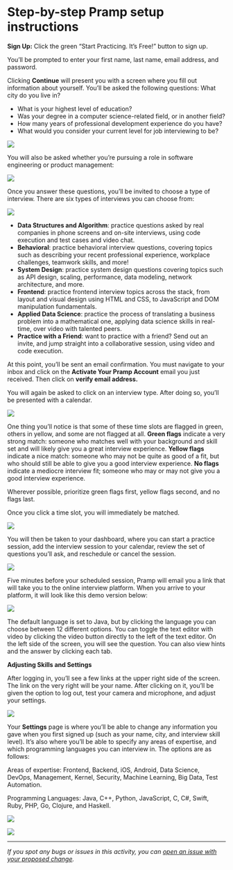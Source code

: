 # Step-by-step Pramp setup instructions

**Sign Up:** Click the green “Start Practicing. It’s Free!” button to sign up.

You’ll be prompted to enter your first name, last name, email address, and password.

Clicking **Continue** will present you with a screen where you fill out information about yourself. You’ll be asked the following questions: What city do you live in?

- What is your highest level of education?
- Was your degree in a computer science-related field, or in another field?
- How many years of professional development experience do you have?
- What would you consider your current level for job interviewing to be?

![](https://lh5.googleusercontent.com/GbEHMlfGwdPQeW284F1zxgnDQLS2nTc8bTFZeZHyKyKR5AbsJDbzw0-twHodZyQyRpX6AiPIuiPPNUc4fSJ5Ac2q2I5lHnlpggD5qOyT0v6aRqYCHp3gwwRVdr8NgbV-1n1lWek4)

You will also be asked whether you’re pursuing a role in software engineering or product management:

![](https://lh4.googleusercontent.com/-f6QfgxXiG-2IKaPbi-P45W2QrGc1nmgbljN4mm6dlekTzwSq8xP7ZyZkFXEL2z8LEyDFtLA_MNukztv8fclvQvE_5wrLlnQ6OJyiOoz7qPdOC5vY_eaAGpOT1LnzHrRQzb7ZB_r)

Once you answer these questions, you’ll be invited to choose a type of interview. There are six types of interviews you can choose from:

![](https://lh6.googleusercontent.com/bGqATifvEqGaSuJzVHNuuN5SjxLDYzhSN0qhXvvz159RWKPNke2DaPV04fce9OJ-nAbNPhoIqE9f93aDgIC5tHAvB7uE40gPs0xooLz-PF_hceuoDYIT2Furld96kxfwysvNrmdu)

- **Data Structures and Algorithm**: practice questions asked by real companies in phone screens and on-site interviews, using code execution and test cases and video chat.
- **Behavioral**: practice behavioral interview questions, covering topics such as describing your recent professional experience, workplace challenges, teamwork skills, and more!
- **System Design**: practice system design questions covering topics such as API design, scaling, performance, data modeling, network architecture, and more.
- **Frontend**: practice frontend interview topics across the stack, from layout and visual design using HTML and CSS, to JavaScript and DOM manipulation fundamentals.
- **Applied Data Science**: practice the process of translating a business problem into a mathematical one, applying data science skills in real-time, over video with talented peers.
- **Practice with a Friend**: want to practice with a friend? Send out an invite, and jump straight into a collaborative session, using video and code execution.

At this point, you’ll be sent an email confirmation. You must navigate to your inbox and click on the **Activate Your Pramp Account** email you just received. Then click on **verify email address.**

You will again be asked to click on an interview type. After doing so, you’ll be presented with a calendar.

![](https://lh3.googleusercontent.com/_E8bf3gbOC-ZBpzq4eSIwxGt-9bSOlOFIegXJimYti6oUSlrVHzVUMxM-5NbiGd4yXrhHMk2cxs3j842i6Qr82_duIUIgHzEVpQaanOGm6Ui0KIBy1-4mr-SlJcKOMtO6UqDQBi2)

One thing you’ll notice is that some of these time slots are flagged in green, others in yellow, and some are not flagged at all. **Green flags** indicate a very strong match: someone who matches well with your background and skill set and will likely give you a great interview experience. **Yellow flags** indicate a nice match: someone who may not be quite as good of a fit, but who should still be able to give you a good interview experience. **No flags** indicate a mediocre interview fit; someone who may or may not give you a good interview experience.

Wherever possible, prioritize green flags first, yellow flags second, and no flags last.

Once you click a time slot, you will immediately be matched.

![](https://lh3.googleusercontent.com/B3hGMY7oRgUB8Iqob7wcNyw8-enip9Eo1J4Cygy6XNOHK_QMXol0fA1mHaSWjR3R7yhZXvPiGoDwiKY2DRadS5lqJ3AvmjB9jtaeu72e2Co-LAzUHw-qU_JffVCfJ2FKY_RXRtC3)

You will then be taken to your dashboard, where you can start a practice session, add the interview session to your calendar, review the set of questions you’ll ask, and reschedule or cancel the session.

![](https://lh3.googleusercontent.com/ciwYu68Lt3TyOXmCi4r3TLs7O_kmRID406gWOC9MJ_fMCr232QDS0wdiHotQw6Vsbkhxeq7aGUdFLSCBS_OSDRTpsrI3nzhN5wPpLfGwuhAJ-yJq-Qm-q88yn77EFxw7jTNpdcC6)

Five minutes before your scheduled session, Pramp will email you a link that will take you to the online interview platform. When you arrive to your platform, it will look like this demo version below:

![](https://lh3.googleusercontent.com/tASr7yGUJsi8R9OMRFMgqSMF4IlWYBvfzh1Uv7JW7t65QoKuUmOxj2TXIgsQSS2A9Q3uaoNk-AyImMEcPkhhMwke4lag_ZFeDNOz-WtYb-W0GQ4mnobcWQHro_fYQinEYNVJ4NT0)

The default language is set to Java, but by clicking the language you can choose between 12 different options. You can toggle the text editor with video by clicking the video button directly to the left of the text editor. On the left side of the screen, you will see the question. You can also view hints and the answer by clicking each tab.

**Adjusting Skills and Settings**

After logging in, you’ll see a few links at the upper right side of the screen. The link on the very right will be your name. After clicking on it, you’ll be given the option to log out, test your camera and microphone, and adjust your settings.

![](https://lh5.googleusercontent.com/N68oetYeU_TRt3oJYpFX5nKLr8hahJZFzx5TP_I2feaceXhurDlKeCegVQhKpUe_05GOH8L132BiHC1kR_X0rto3B__ZmzcvFDA7jB0feIGjV7bpE30TZJL6mJR9rNeC2-rpIKUK)

Your **Settings** page is where you’ll be able to change any information you gave when you first signed up (such as your name, city, and interview skill level). It’s also where you’ll be able to specify any areas of expertise, and which programming languages you can interview in. The options are as follows:

Areas of expertise: Frontend, Backend, iOS, Android, Data Science, DevOps, Management, Kernel, Security, Machine Learning, Big Data, Test Automation.

Programming Languages: Java, C++, Python, JavaScript, C, C#, Swift, Ruby, PHP, Go, Clojure, and Haskell.

![](https://lh5.googleusercontent.com/7ZITOxO_xaaZMVQT5lEo6UIR41G4QeA7IxxeeS_JnwXznSOnqm0_ouT8THViv3pWmkS2REa6Cl-Q6j9_WyS2kn7BJNNcAwmu2lB6Cv6YpsIoPRXzqVuMNeHko7RUxoTVWfYPOrwA)

![](https://lh5.googleusercontent.com/u6XyCJ815M-B-_NKwUkuxfC_gshb8cevwbvsNjwumdKJPQij7FQbrgAXN3TTnwb70PLzfNEnUs-O6lyW_s9K0ZjWPB3OcwFi4tDk6t5nVCICEl4FP-MpVaFmCz_ZFerqzCF9HZo1)

------

_If you spot any bugs or issues in this activity, you can [open an issue with your proposed change](https://github.com/microverseinc/curriculum-transversal-skills/blob/main/git-github/articles/open_issue.md)._
